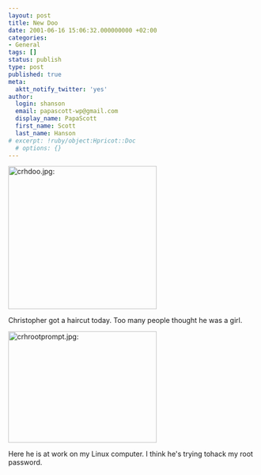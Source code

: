 ```yaml
---
layout: post
title: New Doo
date: 2001-06-16 15:06:32.000000000 +02:00
categories:
- General
tags: []
status: publish
type: post
published: true
meta:
  aktt_notify_twitter: 'yes'
author:
  login: shanson
  email: papascott-wp@gmail.com
  display_name: PapaScott
  first_name: Scott
  last_name: Hanson
# excerpt: !ruby/object:Hpricot::Doc
  # options: {}
---
```

<p><img src="http://www.papascott.de/wordpress/wp-content/uploads/2001/06/crhdoo.jpg" height="289" width="300" border="0" alt="crhdoo.jpg: " /></p>
<p>Christopher got a haircut today. Too many people thought he was a girl.</p>
<p><img src="http://www.papascott.de/wordpress/wp-content/uploads/2001/06/crhrootprompt.jpg" height="225" width="300" border="0" alt="crhrootprompt.jpg: " /></p>
<p>Here he is at work on my Linux computer. I think he's trying tohack my root password.</p>
